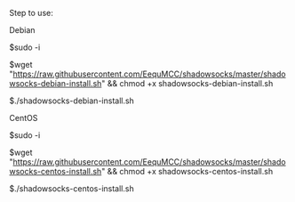 Step to use:

Debian

  $sudo -i

  $wget "https://raw.githubusercontent.com/EequMCC/shadowsocks/master/shadowsocks-debian-install.sh" && chmod +x shadowsocks-debian-install.sh

  $./shadowsocks-debian-install.sh

CentOS

  $sudo -i

  $wget "https://raw.githubusercontent.com/EequMCC/shadowsocks/master/shadowsocks-centos-install.sh" && chmod +x shadowsocks-centos-install.sh

  $./shadowsocks-centos-install.sh

